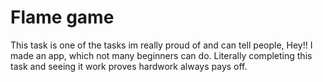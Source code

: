 # Flame game

This task is one of the tasks im really proud of and can tell people, Hey!! I made an app, which not many beginners can do. Literally completing this task and seeing it work proves hardwork always pays off.

